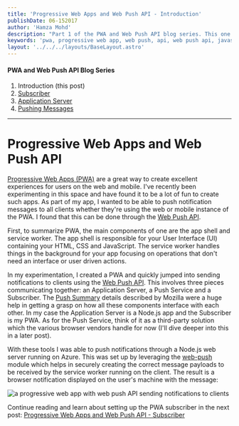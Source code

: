 ```yaml
---
title: 'Progressive Web Apps and Web Push API - Introduction'
publishDate: 06-152017
author: 'Hamza Mohd'
description: "Part 1 of the PWA and Web Push API blog series. This one covers an introduction to progressive web apps (PWA's)."
keywords: 'pwa, progressive web app, web push, api, web push api, javascript, node.js, node, nodejs'
layout: '../../../layouts/BaseLayout.astro'
---
```


#### PWA and Web Push API Blog Series

1. Introduction (this post)
2. [Subscriber](/2017/08/04/pwa-web-push-2)
3. [Application Server](/2017/08/22/pwa-web-push-3)
4. [Pushing Messages](/2017/10/18/pwa-web-push-4)

<hr>

# Progressive Web Apps and Web Push API

[Progressive Web Apps (PWA)](https://en.wikipedia.org/wiki/Progressive_web_app) are a great way to create excellent experiences for users on the web and mobile. I've recently been experimenting in this space and have found it to be a lot of fun to create such apps. As part of my app, I wanted to be able to push notification messages to all clients whether they're using the web or mobile instance of the PWA. I found that this can be done through the [Web Push API](https://developer.mozilla.org/en-US/docs/Web/API/Push_API).

First, to summarize PWA, the main components of one are the app shell and service worker. The app shell is responsible for your User Interface (UI) containing your HTML, CSS and JavaScript. The service worker handles things in the background for your app focusing on operations that don't need an interface or user driven actions.

In my experimentation, I created a PWA and quickly jumped into sending notifications to clients using the [Web Push API](https://developer.mozilla.org/en-US/docs/Web/API/Push_API). This involves three pieces communicating together: an Application Server, a Push Service and a Subscriber. The [Push Summary](https://blog.mozilla.org/services/2016/08/23/sending-vapid-identified-webpush-notifications-via-mozillas-push-service/) details described by Mozilla were a huge help in getting a grasp on how all these components interface with each other. In my case the Application Server is a Node.js app and the Subscriber is my PWA. As for the Push Service, think of it as a third-party solution which the various browser vendors handle for now (I'll dive deeper into this in a later post).

With these tools I was able to push notifications through a Node.js web server running on Azure. This was set up by leveraging the [web-push](https://github.com/web-push-libs/web-push) module which helps in securely creating the correct message payloads to be received by the service worker running on the client. The result is a browser notification displayed on the user's machine with the message:

<img class="post-image" src="/assets/old-posts/img/pwa-web-push/result-animation.gif" alt="a progressive web app with web push API sending notifications to clients">

Continue reading and learn about setting up the PWA subscriber in the next post: [Progressive Web Apps and Web Push API - Subscriber](/2017/08/04/pwa-web-push-2)

